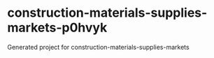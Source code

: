 # construction-materials-supplies-markets-p0hvyk
Generated project for construction-materials-supplies-markets
